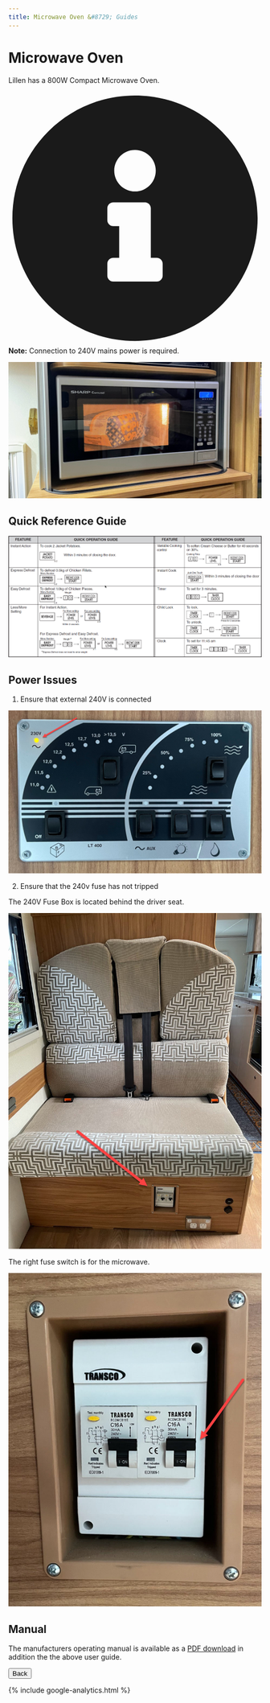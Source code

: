 ```yaml
---
title: Microwave Oven &#8729; Guides 
---
```


<link href="../styles/custom.css" rel="stylesheet" />
<link rel="stylesheet" href="https://cdn.jsdelivr.net/npm/bootstrap@4.6.1/dist/css/bootstrap.min.css" integrity="sha384-zCbKRCUGaJDkqS1kPbPd7TveP5iyJE0EjAuZQTgFLD2ylzuqKfdKlfG/eSrtxUkn" crossorigin="anonymous">

# Microwave Oven
Lillen has a 800W Compact Microwave Oven. 

<div class="alert alert-primary">
    <svg class="svg-inline--fa fa-info-circle fa-w-16" aria-hidden="true" focusable="false" data-prefix="fas" data-icon="info-circle" role="img" xmlns="http://www.w3.org/2000/svg" viewBox="0 0 512 512" data-fa-i2svg=""><path fill="currentColor" d="M256 8C119.043 8 8 119.083 8 256c0 136.997 111.043 248 248 248s248-111.003 248-248C504 119.083 392.957 8 256 8zm0 110c23.196 0 42 18.804 42 42s-18.804 42-42 42-42-18.804-42-42 18.804-42 42-42zm56 254c0 6.627-5.373 12-12 12h-88c-6.627 0-12-5.373-12-12v-24c0-6.627 5.373-12 12-12h12v-64h-12c-6.627 0-12-5.373-12-12v-24c0-6.627 5.373-12 12-12h64c6.627 0 12 5.373 12 12v100h12c6.627 0 12 5.373 12 12v24z"></path></svg>
    <strong>Note:</strong> Connection to 240V mains power is required.
</div>

![control panel](images/microwave-oven.jpg)

## Quick Reference Guide

![control panel](images/microwave-oven-quick-reference-guide.png)

## Power Issues

1. Ensure that external 240V is connected

![external-240v](images/external-240v-indicator.jpg)

2. Ensure that the 240v fuse has not tripped

The 240V Fuse Box is located behind the driver seat.

![240v-fuse-box](images/240v-fuse-box.jpg)

The right fuse switch is for the microwave.

![fuse-switch](images/microwave-oven-fuse.jpg)

## Manual
The manufacturers operating manual is available as a [PDF download](/docs/microwave-oven.pdf)
in addition the the above user guide. 

<a href="/#guides"><button class="nav-button"><i class="arrow arrow-left"></i> Back</button></a>

{% include google-analytics.html %}